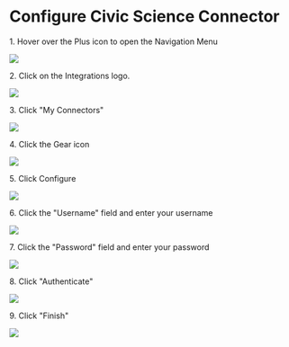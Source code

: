 # Configure Civic Science Connector

1\. Hover over the Plus icon to open the Navigation Menu

![](https://ajeuwbhvhr.cloudimg.io/https://colony-recorder.s3.amazonaws.com/files/2025-10-06/38a6fc03-fa9a-4cd8-819e-a9d8cefbb73f/ascreenshot.jpeg?tl_px=0,161&br_px=2220,1402&force_format=jpeg&q=100&width=1120.0)


2\. Click on the Integrations logo.

![](https://ajeuwbhvhr.cloudimg.io/https://colony-recorder.s3.amazonaws.com/files/2025-10-06/38a6fc03-fa9a-4cd8-819e-a9d8cefbb73f/ascreenshot.jpeg?tl_px=0,0&br_px=2220,1240&force_format=jpeg&q=100&width=1120.0&wat=1&wat_opacity=0.7&wat_gravity=northwest&wat_url=https://colony-recorder.s3.us-west-1.amazonaws.com/images/watermarks/FB923C_standard.png&wat_pad=0,151)


3\. Click "My Connectors"

![](https://ajeuwbhvhr.cloudimg.io/https://colony-recorder.s3.amazonaws.com/files/2025-10-06/7c5e16a1-517f-4e1b-87a6-d625124ff2fe/ascreenshot.jpeg?tl_px=0,0&br_px=2220,1240&force_format=jpeg&q=100&width=1120.0&wat=1&wat_opacity=0.7&wat_gravity=northwest&wat_url=https://colony-recorder.s3.us-west-1.amazonaws.com/images/watermarks/FB923C_standard.png&wat_pad=146,172)


4\. Click the Gear icon

![](https://ajeuwbhvhr.cloudimg.io/https://colony-recorder.s3.amazonaws.com/files/2025-10-06/6d911bd1-c733-4c2f-9445-4d1eb03f7538/ascreenshot.jpeg?tl_px=0,0&br_px=2220,1240&force_format=jpeg&q=100&width=1120.0&wat=1&wat_opacity=0.7&wat_gravity=northwest&wat_url=https://colony-recorder.s3.us-west-1.amazonaws.com/images/watermarks/FB923C_standard.png&wat_pad=633,230)


5\. Click Configure

![](https://ajeuwbhvhr.cloudimg.io/https://colony-recorder.s3.amazonaws.com/files/2025-10-06/614d6699-aed6-44c3-b1a4-cdc14e740fca/ascreenshot.jpeg?tl_px=0,0&br_px=2220,1240&force_format=jpeg&q=100&width=1120.0&wat=1&wat_opacity=0.7&wat_gravity=northwest&wat_url=https://colony-recorder.s3.us-west-1.amazonaws.com/images/watermarks/FB923C_standard.png&wat_pad=595,268)


6\. Click the "Username" field and enter your username

![](https://ajeuwbhvhr.cloudimg.io/https://colony-recorder.s3.amazonaws.com/files/2025-10-06/f51b404d-b341-4adb-a2c4-79b1ef8190a5/ascreenshot.jpeg?tl_px=0,14&br_px=2220,1255&force_format=jpeg&q=100&width=1120.0&wat=1&wat_opacity=0.7&wat_gravity=northwest&wat_url=https://colony-recorder.s3.us-west-1.amazonaws.com/images/watermarks/FB923C_standard.png&wat_pad=623,277)


7\. Click the "Password" field and enter your password

![](https://ajeuwbhvhr.cloudimg.io/https://colony-recorder.s3.amazonaws.com/files/2025-10-06/6f5530ce-0bce-4143-a5fe-20458a7f06c4/ascreenshot.jpeg?tl_px=0,323&br_px=2220,1564&force_format=jpeg&q=100&width=1120.0&wat=1&wat_opacity=0.7&wat_gravity=northwest&wat_url=https://colony-recorder.s3.us-west-1.amazonaws.com/images/watermarks/FB923C_standard.png&wat_pad=498,317)


8\. Click "Authenticate"

![](https://ajeuwbhvhr.cloudimg.io/https://colony-recorder.s3.amazonaws.com/files/2025-10-06/86c1e2f7-ae42-4225-b7c1-df47b28a3cc3/user_cropped_screenshot.webp?tl_px=0,0&br_px=2220,1564&force_format=jpeg&q=100&width=1120.0&wat=1&wat_opacity=0.7&wat_gravity=northwest&wat_url=https://colony-recorder.s3.us-west-1.amazonaws.com/images/watermarks/FB923C_standard.png&wat_pad=828,509)


9\. Click "Finish"

![](https://ajeuwbhvhr.cloudimg.io/https://colony-recorder.s3.amazonaws.com/files/2025-10-06/528d5e5f-2cb0-4422-b8a8-d6564cc3b505/ascreenshot.jpeg?tl_px=0,323&br_px=2220,1564&force_format=jpeg&q=100&width=1120.0&wat=1&wat_opacity=0.7&wat_gravity=northwest&wat_url=https://colony-recorder.s3.us-west-1.amazonaws.com/images/watermarks/FB923C_standard.png&wat_pad=934,469)
